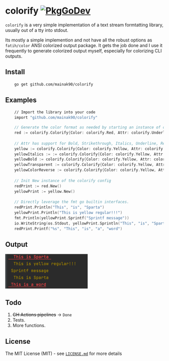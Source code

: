 # colorify [![PkgGoDev](https://pkg.go.dev/badge/github.com/mainak90/colorify)](https://pkg.go.dev/github.com/mainak90/colorify)

`colorify` is a very simple implementation of a text stream formtatting library, usually out of a tty into stdout.

Its mostly a simple implemention and not have all the robust options as `fatih/color` ANSI colorized output package. 
It gets the job done and I use it frequently to generate colorized output myself, especially for colorizing CLI outputs.

## Install
```bash
    go get github.com/mainak90/colorify
```

## Examples
```bash
    // Import the library into your code
    import "github.com/mainak90/colorify"
```

```go
    // Generate the color format as needed by starting an instance of colorify. And appending it into the fmt based wrapper interfaces.
    red := colorify.Colorify{Color: colorify.Red, Attr: colorify.Underline}
    
    // Attr has support for Bold, Strikethrough, Italics, Underline, Reverse etc.
    yellow := colorify.Colorify{Color: colorify.Yellow, Attr: colorify.Regular}
    yellowItalics := := colorify.Colorify{Color: colorify.Yellow, Attr: colorify.Italics}
    yellowBold := colorify.Colorify{Color: colorify.Yellow, Attr: colorify.Bold}
    yellowTransparent := colorify.Colorify{Color: colorify.Yellow, Attr: colorify.Transparent}
    yellowColorReverse := colorify.Colorify{Color: colorify.Yellow, Attr: colorify.Reverse}

    // Init New instance of the colorify config
    redPrint := red.New()
    yellowPrint := yellow.New()
	
    // Directly leverage the fmt go builtin interfaces.
    redPrint.Println("This", "is", "Sparta")
    yellowPrint.Println("This is yellow regular!!!")
    fmt.Println(yellowPrint.Sprintf("Sprintf message"))
    io.WriteString(os.Stdout, yellowPrint.Sprintln("This", "is", "Sparta"))
    redPrint.Printf("%s", "This", "is", "a", "word")
```

## Output
![img.png](img/img.png)

## Todo
1. <strike>GH Actions pipelines</strike> -> `Done`
2. Tests.
3. More functions.

## License
The MIT License (MIT) - see [`LICENSE.md`](https://github.com/mainak90/colorify/blob/main/LICENSE.md) for more details